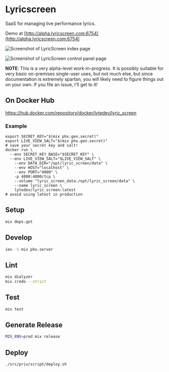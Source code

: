 # Lyricscreen

SaaS for managing live performance lyrics.

Demo at [http://alpha.lyricscreen.com:6754](http://alpha.lyricscreen.com:6754)

![Screenshot of LyricScreen index page][ss_index]

![Screenshot of LyricScreen control panel page][ss_controlpanel]

**NOTE**: This is a very alpha-level work-in-progress. It is possibly suitable for very basic on-premises single-user uses, but not much else, but since documentation is extremely spartan, you will likely need to figure things out on your own. If you file an issue, I'll get to it!

## On Docker Hub

https://hub.docker.com/repository/docker/lytedev/lyric_screen

### Example

```
export SECRET_KEY="$(mix phx.gen.secret)"
export LIVE_VIEW_SALT="$(mix phx.gen.secret)"
# save your secret key and salt!
docker run \
  --env SECRET_KEY_BASE="$SECRET_KEY" \
  --env LIVE_VIEW_SALT="$LIVE_VIEW_SALT" \
	--env DATA_DIR="/opt/lyric_screen/data" \
	--env HOST="localhost" \
	--env PORT="4000" \
	-p 4000:4000/tcp \
	--volume "lyric_screen_data:/opt/lyric_screen/data" \
	--name lyric_screen \
	lytedev/lyric_screen:latest
# avoid using latest in production
```

## Setup

```bash
mix deps.get
```

## Develop

```bash
iex -S mix phx.server
```

## Lint

```bash
mix dialyzer
mix credo --strict
```

## Test

```bash
mix test
```

## Generate Release

```bash
MIX_ENV=prod mix release
```

## Deploy

```
./src/priv/script/deploy.sh
```


[ss_index]: https://files.lyte.dev/uploads/lyric_screen_index.png
[ss_controlpanel]: https://files.lyte.dev/uploads/lyric_screen_controlpanel.png
